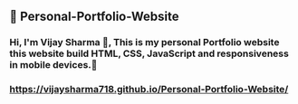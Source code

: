 ## 🎯 Personal-Portfolio-Website
### Hi, I'm Vijay Sharma 🙂, This is my personal Portfolio website this website build HTML, CSS, JavaScript and responsiveness in mobile devices.🫰
### https://vijaysharma718.github.io/Personal-Portfolio-Website/
